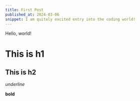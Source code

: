 ```yaml
---
title: First Post
published_at: 2024-03-06
snippet: I am quitely excited entry into the coding world!
---
```


Hello, world!

# This is h1

## This is h2

_underline_

**bold**
